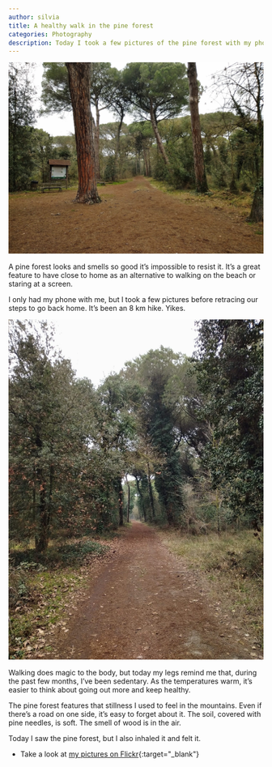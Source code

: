 ```yaml
---
author: silvia
title: A healthy walk in the pine forest
categories: Photography
description: Today I took a few pictures of the pine forest with my phone. It's a great feature to have close to home as an alternative to walking on the beach.
---
```

![A healthy walk in the pine forest](/assets/images/healthy-walk-pine-forest-1.jpg)

A pine forest looks and smells so good it’s impossible to resist it. It’s a great feature to have close to home as an alternative to walking on the beach or staring at a screen.

I only had my phone with me, but I took a few pictures before retracing our steps to go back home. It’s been an 8 km hike. Yikes.

![A healthy walk in the pine forest](/assets/images/healthy-walk-pine-forest-2.jpg)

Walking does magic to the body, but today my legs remind me that, during the past few months, I’ve been sedentary. As the temperatures warm, it’s easier to think about going out more and keep healthy.

The pine forest features that stillness I used to feel in the mountains. Even if there’s a road on one side, it’s easy to forget about it. The soil, covered with pine needles, is soft. The smell of wood is in the air.

Today I saw the pine forest, but I also inhaled it and felt it.

* Take a look at [my pictures on Flickr](https://www.flickr.com/photos/silvia-m/){:target="_blank"}

